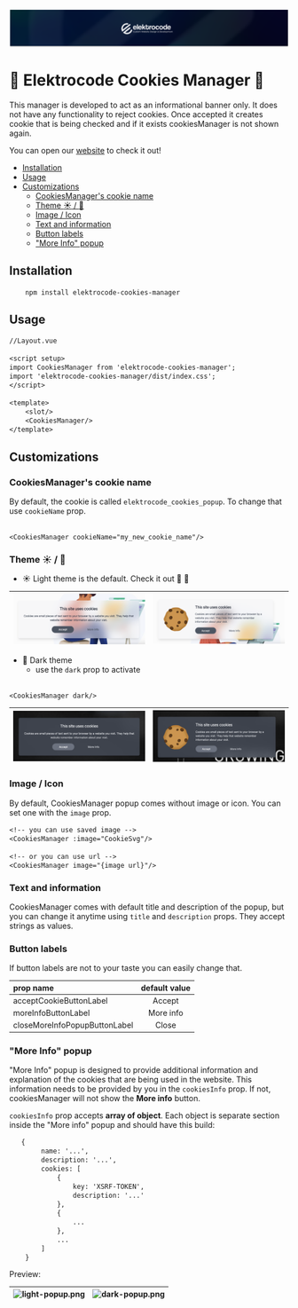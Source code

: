 <p align="center"><img src="./art/elektrocode.png" alt="Social Card of Elektrocode"></p>

# :cookie: Elektrocode Cookies Manager :cookie:

This manager is developed to act as an informational banner only. It does not have any functionality to reject cookies.
Once accepted it creates cookie that is being checked and if it exists cookiesManager is not shown again.

You can open our <a href="https://elektrocode.com/">website</a> to check it out!

<!-- TOC -->

* [Installation](#installation)
* [Usage](#usage)
* [Customizations](#customizations)
    * [CookiesManager's cookie name](#cookiesmanagers-cookie-name)
    * [Theme :sunny: / :crescent_moon:](#theme-sunny--crescentmoon)
    * [Image / Icon](#image--icon)
    * [Text and information](#text-and-information)
    * [Button labels](#button-labels)
    * ["More Info" popup](#more-info-popup)

<!-- TOC -->

## Installation

```
    npm install elektrocode-cookies-manager
```

## Usage

```vue
//Layout.vue

<script setup>
import CookiesManager from 'elektrocode-cookies-manager';
import 'elektrocode-cookies-manager/dist/index.css';
</script>

<template>
    <slot/>
    <CookiesManager/>
</template>
```

## Customizations

### CookiesManager's cookie name

By default, the cookie is called ```elektrocode_cookies_popup```. To change that use ```cookieName``` prop.

```vue

<CookiesManager cookieName="my_new_cookie_name"/>
```

### Theme :sunny: / :crescent_moon:

- :sunny: Light theme is the default.
  Check it out :eyes: :eyes:

| ![light.png](art%2Flight.png) | ![light-with-image.png](art%2Flight-with-image.png) |
|:-----------------------------:|:---------------------------------------------------:|

- :crescent_moon: Dark theme
    - use the ```dark``` prop to activate

```vue

<CookiesManager dark/>
```

| ![dark.png](art%2Fdark.png) | ![dark-with-image.png](art%2Fdark-with-image.png) |
|:---------------------------:|:-------------------------------------------------:|

### Image / Icon

By default, CookiesManager popup comes without image or icon.
You can set one with the ```image``` prop.

```vue
<!-- you can use saved image -->
<CookiesManager :image="CookieSvg"/>

<!-- or you can use url -->
<CookiesManager image="{image url}"/>
```

### Text and information

CookiesManager comes with default title and description of the popup,
but you can change it anytime using ```title``` and ```description``` props.
They accept strings as values.

### Button labels

If button labels are not to your taste you can easily change that.

| prop name                     | default value | 
|:------------------------------|:-------------:|
| acceptCookieButtonLabel       |    Accept     |
| moreInfoButtonLabel           |   More info   |
| closeMoreInfoPopupButtonLabel |     Close     |

### "More Info" popup

"More Info" popup is designed to provide additional information
and explanation of the cookies that are being used in the website.
This information needs to be provided by you in the ```cookiesInfo``` prop.
If not, cookiesManager will not show the **More info** button.

```cookiesInfo``` prop accepts **array of object**.
Each object is separate section inside the "More info" popup and should have this build:

```
   {
        name: '...',
        description: '...',
        cookies: [
            {
                key: 'XSRF-TOKEN',
                description: '...'
            },
            {
                ...
            },
            ...
        ]
    }
```

Preview:

| ![light-popup.png](art%2Flight-popup.png) | ![dark-popup.png](art%2Fdark-popup.png) |
|-------------------------------------------|-----------------------------------------|



